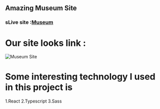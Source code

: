 ## Amazing Museum Site

### sLive site :[Museum](https://amazing-museum-49cb2.web.app/ "Amazing Museum Site")

# Our site looks link :

![Museum Site](https://media.bitdegree.org/storage/media/images/2018/08/what-is-a-web-developer.jpg "Our site for musum visitor")

# Some interesting technology I used in this project is

1.React
2.Typescript
3.Sass
